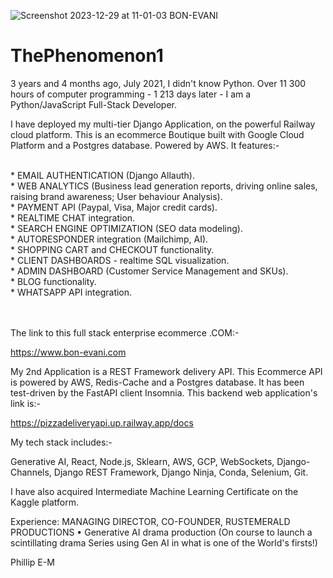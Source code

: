 ![Screenshot 2023-12-29 at 11-01-03 BON-EVANI](https://github.com/ThePhenomenon1/ThePhenomenon1/assets/96743401/9c4cce91-bf71-46d5-b7be-f2a2aea5d5d2)

# ThePhenomenon1

3 years and 4 months ago, July 2021, I didn't know Python. Over 11 300 hours of computer programming - 1 213 days later - I am a Python/JavaScript Full-Stack Developer.

I have deployed my multi-tier Django Application, on the powerful Railway cloud platform. 
This is an ecommerce Boutique built with Google Cloud Platform and a Postgres database. Powered by AWS. It features:-

<br>
* EMAIL AUTHENTICATION (Django Allauth).

<br>
* WEB ANALYTICS (Business lead generation reports, driving online sales, raising brand awareness; User behaviour Analysis).

<br>
* PAYMENT API (Paypal, Visa, Major credit cards).

<br>
* REALTIME CHAT integration.

<br>
* SEARCH ENGINE OPTIMIZATION (SEO data modeling).

<br>
* AUTORESPONDER integration (Mailchimp, AI).

<br>
* SHOPPING CART and CHECKOUT functionality.

<br>
* CLIENT DASHBOARDS - realtime SQL visualization.

<br>
* ADMIN DASHBOARD (Customer Service Management and SKUs).

<br>
* BLOG functionality.

<br>
* WHATSAPP API integration.

\
\
The link to this full stack enterprise ecommerce .COM:-

https://www.bon-evani.com

My 2nd Application is a REST Framework delivery API. 
This Ecommerce API is powered by AWS, Redis-Cache and a Postgres database. It has been test-driven by the FastAPI client Insomnia.
This backend web application's link is:-

https://pizzadeliveryapi.up.railway.app/docs

My tech stack includes:-

Generative AI,
React,
Node.js,
Sklearn,
AWS,
GCP,
WebSockets,
Django-Channels,
Django REST Framework,
Django Ninja,
Conda,
Selenium,
Git.

I have also acquired Intermediate Machine Learning Certificate on the Kaggle platform.

Experience: MANAGING DIRECTOR, CO-FOUNDER, RUSTEMERALD PRODUCTIONS
•	Generative AI drama production (On course to launch a scintillating drama Series using Gen AI in what is one of the World's firsts!)


Phillip E-M
